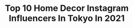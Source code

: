 ---
title: Top 10 Home Decor Instagram Influencers In Tokyo In 2021
description: >-
  Find top home decor Instagram influencers in Tokyo in 2021. Most popular hashtags: #homedecor #interior #japan #interiordesign.
platform: Instagram
hits: 4
text_top: Identify the top-rated Instagram influencers on inBeat.
text_bottom: Our database aggregates 4 Instagram influencers like this in Tokyo, Japan for you to contact.
profiles:
  - username: "keijiashizawadesign"
    fullname: >-
      KEIJI ASHIZAWA DESIGN
    bio: >-
      Architecture and design studio in Tokyo Founded by @keijiashizawa @ishinomakilab founder #keijiashizawadesign
    location: "Japan"
    followers: 19056
    engagement: 351
    commentsToLikes: 0.009192
    id: ck15u0rnfkuyc0i19nqju1aey
    verified: false
    hashtags: "#karimokucasestudy, #livingroom, #interiorproject, #japanesearchitecture"
  - username: "rubyart1"
    fullname: >-
      Ruby Art
    bio: >-
      ❤️I’m an Illustrator❤️ 🎍#artist🎍 🐕 Meet my boy : @hachi_ruby_shiba 🐕 🌺 Store open September 1st 🌺 ⬇️ 🌎 LINKS TO ALL MY SITES
    location: "Japan"
    followers: 19846
    engagement: 512
    commentsToLikes: 0.012396
    id: ck9hb6cc2fkqf0j78ggil7tco
    verified: false
    hashtags: "#kanekiken, #animeart, #fireemblemfanart, #art4share"
  - username: "freedom_travellikekaren"
    fullname: >-
      Karen🛄✈️🌎Travel + Lifestyle
    bio: >-
      ғᴏʀᴇᴠᴇʀ ʜᴜɴɢʀʏ👣ᴀᴄʜᴇ ғᴏʀ ᴅɪsᴛᴀɴᴛ ᴘʟᴀᴄᴇs ✧ 𝗠𝗼𝘁𝗶𝘃𝗮𝘁𝗶𝗼𝗻𝗮𝗹 ✧ 𝗕𝗲 𝗚𝗼𝗼𝗱 ✧ 𝗗𝗼 𝗚𝗼𝗼𝗱 💍 @chef__explorer 🇦🇺🇲🇾 #LDR 📍MY #✈ 📬𝑤𝑜𝑟𝑘 ❥ 𝑘𝑎𝑟𝑒𝑛𝑚𝑖𝑠𝑐ℎ𝑎@𝑔𝑚𝑎𝑖𝑙.𝑐𝑜𝑚
    location: "Japan"
    followers: 16911
    engagement: 645
    commentsToLikes: 0.120557
    id: ck0vwrqdtv9wg0i19p9s4396i
    verified: false
    hashtags: "#karenxwa, #explorepage, #shetravels, #outdooradventures"
  - username: "hayu_animal"
    fullname: >-
      HAyU ✴︎小川学
    bio: >-
      ハユ//JAPAN #ワイヤーアニマルヘッド ○商標登録申請中＊模倣はやめてほしいです#著名人ワイヤーアート #吊るしワイヤーオブジェ　＊個人オーダーSTOP中 ＊しばらくは通販のみ。予定は決まり次第ポストします。
    location: "Japan"
    followers: 18455
    engagement: 479
    commentsToLikes: 0.008460
    id: ck5bvo0cek1gr0i111af98kky
    verified: false
    hashtags: "#stayhome, #repost, #hayu, #wireart"
  - username: "swaro109"
    fullname: >-
      網田真希☆空間デザイナー☆swaro109
    bio: >-
      🏠空間デザイナー 🔨DIYクリエイター 🎥DIY-YouTuber ❤趣味は食べる事 【YouTubeスワロちゃんねる】↓↓
    location: "Japan"
    followers: 18575
    engagement: 342
    commentsToLikes: 0.020137
    id: ck14kubo7rd2c0i19yunnmjth
    verified: false
    hashtags: "#furniture, #bohointerior, #myhome, #instahome"
  - username: "asasa0509"
    fullname: >-
      keiko S
    bio: >-
      夫婦+愛犬との暮らし in Chiba 建売住宅をコツコツDIY🔨 □著書 元雑貨屋asasaさんの「ゆるカワ暮らし」 □Yahoo!クリエイター □BRUNO/ Hinata Lifeアンバサダー&フレンド □ESSE編集部公認インスタグラマー □folkオフィシャルライター
    location: "Japan"
    followers: 48053
    engagement: 439
    commentsToLikes: 0.000674
    id: ck139v4nen9od0i19qehsvb1x
    verified: false
    hashtags: "#interior, #bedroom, #homedecore, #100"
  - username: "keijiashizawadesign"
    fullname: >-
      KEIJI ASHIZAWA DESIGN
    bio: >-
      Architecture and design studio in Tokyo Founded by @keijiashizawa @ishinomakilab founder #keijiashizawadesign
    location: "Japan"
    followers: 19056
    engagement: 351
    commentsToLikes: 0.009192
    id: ck15u0rnfkuyc0i19nqju1aey
    verified: false
    hashtags: "#karimokucasestudy, #livingroom, #interiorproject, #japanesearchitecture"
  - username: "freedom_travellikekaren"
    fullname: >-
      Karen🛄✈️🌎Travel + Lifestyle
    bio: >-
      ғᴏʀᴇᴠᴇʀ ʜᴜɴɢʀʏ👣ᴀᴄʜᴇ ғᴏʀ ᴅɪsᴛᴀɴᴛ ᴘʟᴀᴄᴇs ✧ 𝗠𝗼𝘁𝗶𝘃𝗮𝘁𝗶𝗼𝗻𝗮𝗹 ✧ 𝗕𝗲 𝗚𝗼𝗼𝗱 ✧ 𝗗𝗼 𝗚𝗼𝗼𝗱 💍 @chef__explorer 🇦🇺🇲🇾 #LDR 📍MY #✈ 📬𝑤𝑜𝑟𝑘 ❥ 𝑘𝑎𝑟𝑒𝑛𝑚𝑖𝑠𝑐ℎ𝑎@𝑔𝑚𝑎𝑖𝑙.𝑐𝑜𝑚
    location: "Japan"
    followers: 16911
    engagement: 645
    commentsToLikes: 0.120557
    id: ck0vwrqdtv9wg0i19p9s4396i
    verified: false
    hashtags: "#karenxwa, #explorepage, #shetravels, #outdooradventures"
  - username: "theluxegirls"
    fullname: >-
      Classy.Stylish.Fashion.Girls
    bio: >-
      Turn on post notifications DM if it’s your pic 📥 If you use my pictures Tag @theluxegirls
    location: "Japan"
    followers: 128155
    engagement: 130
    commentsToLikes: 0.001504
    id: ck13bri32wtm50i19zgowz9ov
    verified: false
    hashtags: "#instaphoto, #luxe, #interiordesign, #theluxegirls"
  - username: "emi__0805"
    fullname: >-
      emi
    bio: >-
      アンティーク、インテリア ドライフラワーや多肉植物 お庭の花やグリーンに癒されています❤ セキセイインコ ♂️funちゃんとの 暮らしも時々♪*･♪･*:.｡..🐦｡.:*･♪･*:.｡.💓 日々幸せを感じる瞬間を 共有できたら．．．と思います*･ﾟ･♪*:.｡..｡.:*･♪
    location: "Japan"
    followers: 11271
    engagement: 1584
    commentsToLikes: 0.020247
    id: ckaoyd4jjh0fo0i78hvekfg9s
    verified: false
    hashtags: "#mydisplay, #flowerlovers, #gardencaf, #loves"
---
